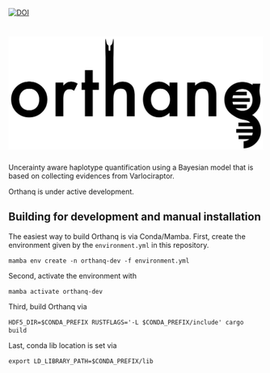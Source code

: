 [![DOI](https://zenodo.org/badge/475406908.svg)](https://zenodo.org/badge/latestdoi/475406908)

# ![Orthanq](orthanq-black.svg)

Uncerainty aware haplotype quantification using a Bayesian model that is based on collecting evidences from Varlociraptor.

Orthanq is under active development.

## Building for development and manual installation

The easiest way to build Orthanq is via Conda/Mamba.
First, create the environment given by the `environment.yml` in this repository.

    mamba env create -n orthanq-dev -f environment.yml

Second, activate the environment with

    mamba activate orthanq-dev

Third, build Orthanq via

    HDF5_DIR=$CONDA_PREFIX RUSTFLAGS='-L $CONDA_PREFIX/include' cargo build

Last, conda lib location is set via

    export LD_LIBRARY_PATH=$CONDA_PREFIX/lib
    
